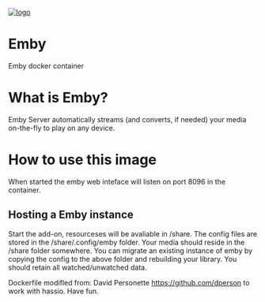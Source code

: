 [![logo](https://raw.githubusercontent.com/dperson/emby/master/logo.png)](http://emby.media/)

# Emby

Emby docker container

# What is Emby?

Emby Server automatically streams (and converts, if needed) your media
on-the-fly to play on any device.

# How to use this image

When started the emby web inteface will listen on port 8096 in the container.

## Hosting a Emby instance

Start the add-on, resourceses will be avaliable in /share. The config files are stored in the /share/.config/emby folder. Your media should reside in the /share folder somewhere. You can migrate an existing instance of emby by copying the config to the above folder and rebuilding your library. You should retain all watched/unwatched data.

Dockerfile modifled from: David Personette https://github.com/dperson to work with hassio. Have fun.
